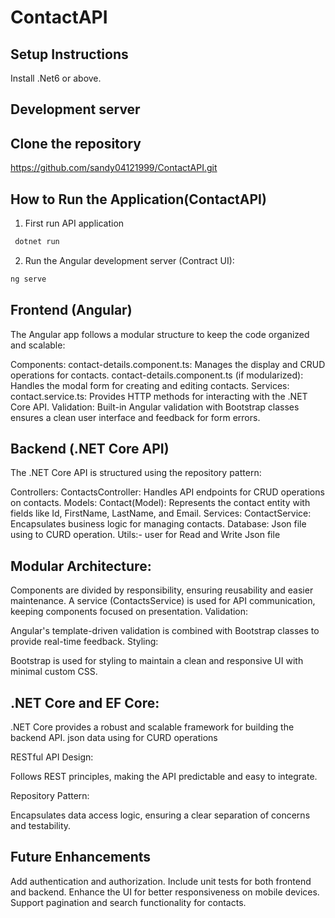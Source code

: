 
# ContactAPI

## Setup Instructions
Install .Net6 or above.

## Development server





## Clone the repository

https://github.com/sandy04121999/ContactAPI.git

## How to Run the Application(ContactAPI)
 1. First run API application
 ````bash
  dotnet run
  ````
 2. Run the Angular development server (Contract UI): 

  ````bash
  ng serve
  ````

## Frontend (Angular)
The Angular app follows a modular structure to keep the code organized and scalable:

Components:
contact-details.component.ts: Manages the display and CRUD operations for contacts.
contact-details.component.ts (if modularized): Handles the modal form for creating and editing contacts.
Services:
contact.service.ts: Provides HTTP methods for interacting with the .NET Core API.
Validation:
Built-in Angular validation with Bootstrap classes ensures a clean user interface and feedback for form errors.

## Backend (.NET Core API)
The .NET Core API is structured using the repository pattern:

Controllers:
ContactsController: Handles API endpoints for CRUD operations on contacts.
Models:
Contact(Model): Represents the contact entity with fields like Id, FirstName, LastName, and Email.
Services:
ContactService: Encapsulates business logic for managing contacts.
Database:
Json file using to CURD operation.
Utils:- user for Read and Write Json file


## Modular Architecture:

Components are divided by responsibility, ensuring reusability and easier maintenance.
A service (ContactsService) is used for API communication, keeping components focused on presentation.
Validation:

Angular's template-driven validation is combined with Bootstrap classes to provide real-time feedback.
Styling:

Bootstrap is used for styling to maintain a clean and responsive UI with minimal custom CSS.

## .NET Core and EF Core:

.NET Core provides a robust and scalable framework for building the backend API.
 json data using for CURD operations 

RESTful API Design:

Follows REST principles, making the API predictable and easy to integrate.

Repository Pattern:

Encapsulates data access logic, ensuring a clear separation of concerns and testability.

## Future Enhancements
Add authentication and authorization.
Include unit tests for both frontend and backend.
Enhance the UI for better responsiveness on mobile devices.
Support pagination and search functionality for contacts.

